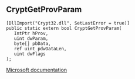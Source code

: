 ## CryptGetProvParam

```
[DllImport("Crypt32.dll", SetLastError = true)]
public static extern bool CryptGetProvParam(
   IntPtr hProv,
   uint dwParam,
   byte[] pbData,
   ref uint pdwDataLen,
   uint dwFlags
);
```

[Microsoft documentation](https://docs.microsoft.com/en-us/windows/win32/api/wincrypt/nf-wincrypt-cryptgetprovparam)
